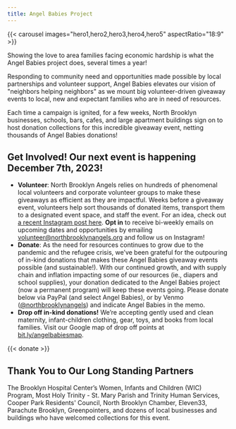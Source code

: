 ```yaml
---
title: Angel Babies Project
---
```


{{< carousel images="hero1,hero2,hero3,hero4,hero5" aspectRatio="18:9" >}}

Showing the love to area families facing economic hardship is what the Angel Babies project does, several times a year! 

Responding to community need and opportunities made possible by local partnerships and volunteer support, Angel Babies elevates our vision of "neighbors helping neighbors" as we mount big volunteer-driven giveaway events to local, new and expectant families who are in need of resources.  

Each time a campaign is ignited, for a few weeks, North Brooklyn businesses, schools, bars, cafes, and large apartment buildings sign on to host donation collections for this incredible giveaway event, netting thousands of Angel Babies donations! 

## Get Involved! Our next event is happening December 7th, 2023!

* **Volunteer**: North Brooklyn Angels relies on hundreds of phenomenal local volunteers and corporate volunteer groups to make these giveaways as efficient as they are impactful. Weeks before a giveaway event, volunteers help sort thousands of donated items, transport them to a designated event space, and staff the event. For an idea, check out [a recent Instagram post here](https://www.instagram.com/p/Crbnt8KPmnQ/?img_index=1). **Opt in** to receive bi-weekly emails on upcoming dates and opportunities by emailing volunteer@northbrooklynangels.org and follow us on Instagram!
* **Donate**: As the need for resources continues to grow due to the pandemic and the refugee crisis, we’ve been grateful for the outpouring of in-kind donations that makes these Angel Babies giveaway events possible (and sustainable!). With our continued growth, and with supply chain and inflation impacting some of our resources (ie., diapers and school supplies), your donation dedicated to the Angel Babies project (now a permanent program) will keep these events going. Please donate below via PayPal (and select Angel Babies), or by Venmo ([@northbrooklynangels](https://venmo.com/northbrooklynangels)) and indicate Angel Babies in the memo.
* **Drop off in-kind donations!** We’re accepting gently used and clean maternity, infant-children clothing, gear, toys, and books from local families. Visit our Google map of drop off points at [bit.ly/angelbabiesmap](https://bit.ly/angelbabiesmap).


{{< donate >}}

## Thank You to Our Long Standing Partners

The Brooklyn Hospital Center’s Women, Infants and Children (WIC) Program, Most Holy Trinity - St. Mary Parish and Trinity Human Services, Cooper Park Residents' Council, North Brooklyn Chamber, Eleven33, Parachute Brooklyn, Greenpointers, and dozens of local businesses and buildings who have welcomed collections for this event.
